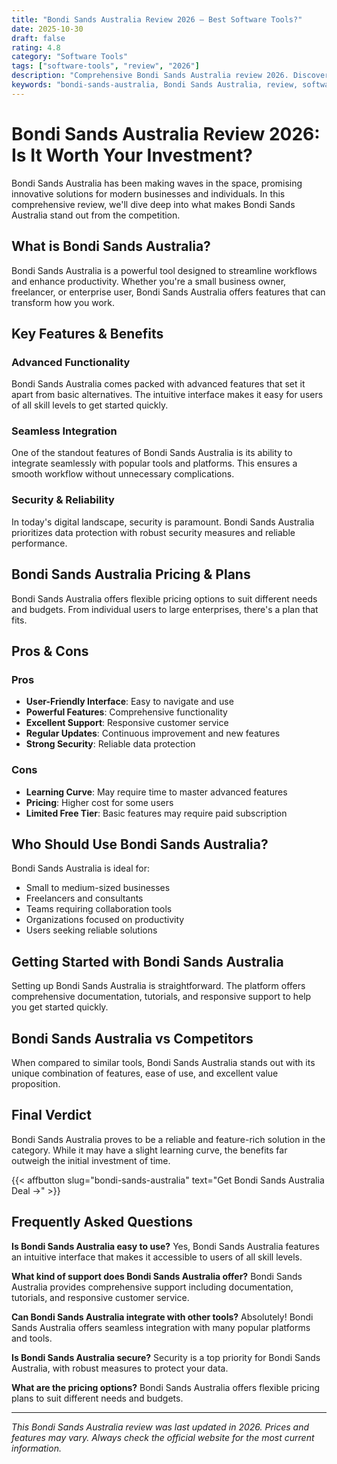 ```yaml
---
title: "Bondi Sands Australia Review 2026 – Best Software Tools?"
date: 2025-10-30
draft: false
rating: 4.8
category: "Software Tools"
tags: ["software-tools", "review", "2026"]
description: "Comprehensive Bondi Sands Australia review 2026. Discover if this  tool is the best choice for your needs."
keywords: "bondi-sands-australia, Bondi Sands Australia, review, software tools, 2026, best software tools"
---
```


# Bondi Sands Australia Review 2026: Is It Worth Your Investment?

Bondi Sands Australia has been making waves in the  space, promising innovative solutions for modern businesses and individuals. In this comprehensive review, we'll dive deep into what makes Bondi Sands Australia stand out from the competition.

## What is Bondi Sands Australia?

Bondi Sands Australia is a powerful  tool designed to streamline workflows and enhance productivity. Whether you're a small business owner, freelancer, or enterprise user, Bondi Sands Australia offers features that can transform how you work.

## Key Features & Benefits

### Advanced Functionality
Bondi Sands Australia comes packed with advanced features that set it apart from basic alternatives. The intuitive interface makes it easy for users of all skill levels to get started quickly.

### Seamless Integration
One of the standout features of Bondi Sands Australia is its ability to integrate seamlessly with popular tools and platforms. This ensures a smooth workflow without unnecessary complications.

### Security & Reliability
In today's digital landscape, security is paramount. Bondi Sands Australia prioritizes data protection with robust security measures and reliable performance.

## Bondi Sands Australia Pricing & Plans

Bondi Sands Australia offers flexible pricing options to suit different needs and budgets. From individual users to large enterprises, there's a plan that fits.

## Pros & Cons

### Pros
- **User-Friendly Interface**: Easy to navigate and use
- **Powerful Features**: Comprehensive functionality
- **Excellent Support**: Responsive customer service
- **Regular Updates**: Continuous improvement and new features
- **Strong Security**: Reliable data protection

### Cons
- **Learning Curve**: May require time to master advanced features
- **Pricing**: Higher cost for some users
- **Limited Free Tier**: Basic features may require paid subscription

## Who Should Use Bondi Sands Australia?

Bondi Sands Australia is ideal for:
- Small to medium-sized businesses
- Freelancers and consultants
- Teams requiring collaboration tools
- Organizations focused on productivity
- Users seeking reliable  solutions

## Getting Started with Bondi Sands Australia

Setting up Bondi Sands Australia is straightforward. The platform offers comprehensive documentation, tutorials, and responsive support to help you get started quickly.

## Bondi Sands Australia vs Competitors

When compared to similar tools, Bondi Sands Australia stands out with its unique combination of features, ease of use, and excellent value proposition.

## Final Verdict

Bondi Sands Australia proves to be a reliable and feature-rich solution in the  category. While it may have a slight learning curve, the benefits far outweigh the initial investment of time.

{{< affbutton slug="bondi-sands-australia" text="Get Bondi Sands Australia Deal →" >}}

## Frequently Asked Questions

**Is Bondi Sands Australia easy to use?**
Yes, Bondi Sands Australia features an intuitive interface that makes it accessible to users of all skill levels.

**What kind of support does Bondi Sands Australia offer?**
Bondi Sands Australia provides comprehensive support including documentation, tutorials, and responsive customer service.

**Can Bondi Sands Australia integrate with other tools?**
Absolutely! Bondi Sands Australia offers seamless integration with many popular platforms and tools.

**Is Bondi Sands Australia secure?**
Security is a top priority for Bondi Sands Australia, with robust measures to protect your data.

**What are the pricing options?**
Bondi Sands Australia offers flexible pricing plans to suit different needs and budgets.

---

*This Bondi Sands Australia review was last updated in 2026. Prices and features may vary. Always check the official website for the most current information.*
